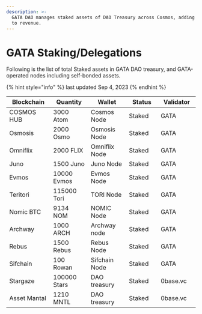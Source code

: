 ```yaml
---
description: >-
  GATA DAO manages staked assets of DAO Treasury across Cosmos, adding rewards
  to revenue.
---
```


# GATA Staking/Delegations

Following is the list of total Staked assets in GATA DAO treasury, and GATA-operated nodes including self-bonded assets.&#x20;

{% hint style="info" %}
last updated Sep 4, 2023
{% endhint %}

<table><thead><tr><th width="160">Blockchain</th><th width="150">Quantity</th><th width="163">Wallet</th><th width="133">Status</th><th width="144">Validator</th></tr></thead><tbody><tr><td>COSMOS HUB</td><td>3000 Atom</td><td>Cosmos Node</td><td>Staked</td><td>GATA</td></tr><tr><td>Osmosis</td><td>2000 Osmo</td><td>Osmosis Node</td><td>Staked</td><td>GATA</td></tr><tr><td>Omniflix</td><td>2000 FLIX</td><td>Omniflix Node</td><td>Staked</td><td>GATA</td></tr><tr><td>Juno</td><td>1500 Juno</td><td>Juno Node</td><td>Staked</td><td>GATA</td></tr><tr><td>Evmos</td><td>10000 Evmos</td><td>Evmos Node</td><td>Staked</td><td>GATA</td></tr><tr><td>Teritori</td><td>115000 Tori</td><td>TORI Node</td><td>Staked</td><td>GATA</td></tr><tr><td>Nomic BTC</td><td>9134 NOM</td><td>NOMIC Node</td><td>Staked</td><td>GATA</td></tr><tr><td>Archway</td><td>1000 ARCH</td><td>Archway node</td><td>Staked</td><td>GATA</td></tr><tr><td>Rebus</td><td>1500 Rebus</td><td>Rebus Node</td><td>Staked</td><td>GATA</td></tr><tr><td>Sifchain</td><td>100 Rowan</td><td>Sifchain Node</td><td>Staked</td><td>GATA</td></tr><tr><td>Stargaze</td><td>100000 Stars</td><td>DAO treasury</td><td>Staked</td><td>0base.vc</td></tr><tr><td>Asset Mantal</td><td>1210 MNTL</td><td>DAO treasury</td><td>Staked</td><td>0base.vc</td></tr></tbody></table>

